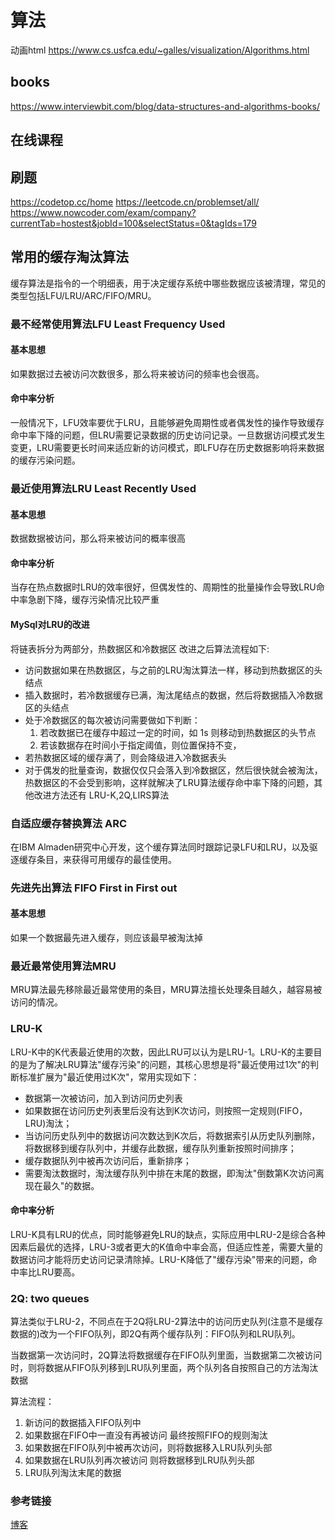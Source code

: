 # 算法

动画html
https://www.cs.usfca.edu/~galles/visualization/Algorithms.html

## books
https://www.interviewbit.com/blog/data-structures-and-algorithms-books/


## 在线课程

## 刷题
https://codetop.cc/home
https://leetcode.cn/problemset/all/
https://www.nowcoder.com/exam/company?currentTab=hostest&jobId=100&selectStatus=0&tagIds=179


## 常用的缓存淘汰算法
缓存算法是指令的一个明细表，用于决定缓存系统中哪些数据应该被清理，常见的类型包括LFU/LRU/ARC/FIFO/MRU。

### 最不经常使用算法LFU Least Frequency Used
#### 基本思想
如果数据过去被访问次数很多，那么将来被访问的频率也会很高。
#### 命中率分析
一般情况下，LFU效率要优于LRU，且能够避免周期性或者偶发性的操作导致缓存命中率下降的问题，但LRU需要记录数据的历史访问记录。一旦数据访问模式发生变更，LRU需要更长时间来适应新的访问模式，即LFU存在历史数据影响将来数据的缓存污染问题。

### 最近使用算法LRU Least Recently Used
#### 基本思想
数据数据被访问，那么将来被访问的概率很高
#### 命中率分析
当存在热点数据时LRU的效率很好，但偶发性的、周期性的批量操作会导致LRU命中率急剧下降，缓存污染情况比较严重
#### MySql对LRU的改进
将链表拆分为两部分，热数据区和冷数据区
改进之后算法流程如下:
- 访问数据如果在热数据区，与之前的LRU淘汰算法一样，移动到热数据区的头结点
- 插入数据时，若冷数据缓存已满，淘汰尾结点的数据，然后将数据插入冷数据区的头结点
- 处于冷数据区的每次被访问需要做如下判断：
    1. 若改数据已在缓存中超过一定的时间，如 1s 则移动到热数据区的头节点
    2. 若该数据存在时间小于指定阈值，则位置保持不变，
- 若热数据区域的缓存满了，则会降级进入冷数据表头    
- 对于偶发的批量查询，数据仅仅只会落入到冷数据区，然后很快就会被淘汰，热数据区的不会受到影响，这样就解决了LRU算法缓存命中率下降的问题，其他改进方法还有 LRU-K,2Q,LIRS算法

### 自适应缓存替换算法 ARC
在IBM Almaden研究中心开发，这个缓存算法同时跟踪记录LFU和LRU，以及驱逐缓存条目，来获得可用缓存的最佳使用。

### 先进先出算法 FIFO First in First out
#### 基本思想
如果一个数据最先进入缓存，则应该最早被淘汰掉


### 最近最常使用算法MRU
MRU算法最先移除最近最常使用的条目，MRU算法擅长处理条目越久，越容易被访问的情况。

### LRU-K

LRU-K中的K代表最近使用的次数，因此LRU可以认为是LRU-1。LRU-K的主要目的是为了解决LRU算法"缓存污染"的问题，其核心思想是将"最近使用过1次"的判断标准扩展为"最近使用过K次"，常用实现如下：

- 数据第一次被访问，加入到访问历史列表
- 如果数据在访问历史列表里后没有达到K次访问，则按照一定规则(FIFO，LRU)淘汰；
- 当访问历史队列中的数据访问次数达到K次后，将数据索引从历史队列删除，将数据移到缓存队列中，并缓存此数据，缓存队列重新按照时间排序；
- 缓存数据队列中被再次访问后，重新排序；
- 需要淘汰数据时，淘汰缓存队列中排在末尾的数据，即淘汰"倒数第K次访问离现在最久"的数据。

#### 命中率分析
LRU-K具有LRU的优点，同时能够避免LRU的缺点，实际应用中LRU-2是综合各种因素后最优的选择，LRU-3或者更大的K值命中率会高，但适应性差，需要大量的数据访问才能将历史访问记录清除掉。LRU-K降低了"缓存污染"带来的问题，命中率比LRU要高。

### 2Q: two queues
算法类似于LRU-2，不同点在于2Q将LRU-2算法中的访问历史队列(注意不是缓存数据的)改为一个FIFO队列，即2Q有两个缓存队列：FIFO队列和LRU队列。

当数据第一次访问时，2Q算法将数据缓存在FIFO队列里面，当数据第二次被访问时，则将数据从FIFO队列移到LRU队列里面，两个队列各自按照自己的方法淘汰数据

算法流程：

1. 新访问的数据插入FIFO队列中
2. 如果数据在FIFO中一直没有再被访问 最终按照FIFO的规则淘汰
3. 如果数据在FIFO队列中被再次访问，则将数据移入LRU队列头部
4. 如果数据在LRU队列再次被访问 则将数据移到LRU队列头部
5. LRU队列淘汰末尾的数据

### 参考链接
[博客](https://melonshell.github.io/2020/02/07/ds_cache_eli/ "")





